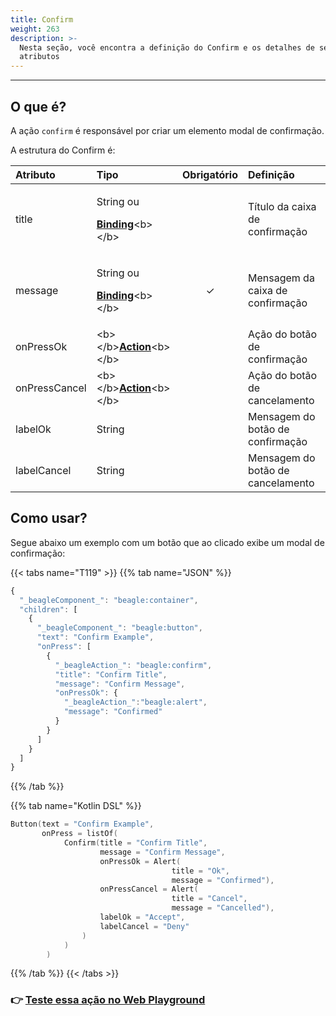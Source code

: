 ```yaml
---
title: Confirm
weight: 263
description: >-
  Nesta seção, você encontra a definição do Confirm e os detalhes de seus
  atributos
---
```


---

## O que é?

A ação `confirm` é responsável por criar um elemento modal de confirmação.

A estrutura do Confirm é:

<table>
  <thead>
    <tr>
      <th style="text-align:left"><b>Atributo</b>
      </th>
      <th style="text-align:left"><b>Tipo</b>
      </th>
      <th style="text-align:center">Obrigat&#xF3;rio</th>
      <th style="text-align:left"><b>Defini&#xE7;&#xE3;o</b>
      </th>
    </tr>
  </thead>
  <tbody>
    <tr>
      <td style="text-align:left">title</td>
      <td style="text-align:left">
        <p>String ou</p>
        <p><a href="../contexto/#bindings"><b>Binding</b></a>&lt;b&gt;&lt;/b&gt;</p>
      </td>
      <td style="text-align:center"></td>
      <td style="text-align:left">T&#xED;tulo da caixa de confirma&#xE7;&#xE3;o</td>
    </tr>
    <tr>
      <td style="text-align:left">message</td>
      <td style="text-align:left">
        <p>String ou</p>
        <p><a href="../contexto/#bindings"><b>Binding</b></a>&lt;b&gt;&lt;/b&gt;</p>
      </td>
      <td style="text-align:center">&#x2713;</td>
      <td style="text-align:left">Mensagem da caixa de confirma&#xE7;&#xE3;o</td>
    </tr>
    <tr>
      <td style="text-align:left">onPressOk</td>
      <td style="text-align:left">&lt;b&gt;&lt;/b&gt;<a href="./"><b>Action</b></a>&lt;b&gt;&lt;/b&gt;</td>
      <td
      style="text-align:center"></td>
        <td style="text-align:left">A&#xE7;&#xE3;o do bot&#xE3;o de confirma&#xE7;&#xE3;o</td>
    </tr>
    <tr>
      <td style="text-align:left">onPressCancel</td>
      <td style="text-align:left">&lt;b&gt;&lt;/b&gt;<a href="./"><b>Action</b></a>&lt;b&gt;&lt;/b&gt;</td>
      <td
      style="text-align:center"></td>
        <td style="text-align:left">A&#xE7;&#xE3;o do bot&#xE3;o de cancelamento</td>
    </tr>
    <tr>
      <td style="text-align:left">labelOk</td>
      <td style="text-align:left">String</td>
      <td style="text-align:center"></td>
      <td style="text-align:left">Mensagem do bot&#xE3;o de confirma&#xE7;&#xE3;o</td>
    </tr>
    <tr>
      <td style="text-align:left">labelCancel</td>
      <td style="text-align:left">String</td>
      <td style="text-align:center"></td>
      <td style="text-align:left">Mensagem do bot&#xE3;o de cancelamento</td>
    </tr>
  </tbody>
</table>

## Como usar?

Segue abaixo um exemplo com um botão que ao clicado exibe um modal de confirmação:

{{< tabs name="T119" >}}
{{% tab name="JSON" %}}
```javascript
{
  "_beagleComponent_": "beagle:container",
  "children": [
    {
      "_beagleComponent_": "beagle:button",
      "text": "Confirm Example",
      "onPress": [
        {
          "_beagleAction_": "beagle:confirm",
          "title": "Confirm Title",
          "message": "Confirm Message",
          "onPressOk": {
            "_beagleAction_":"beagle:alert",
            "message": "Confirmed"
          }
        }
      ]
    }
  ]
}
```
{{% /tab %}}

{{% tab name="Kotlin DSL" %}}
```kotlin
Button(text = "Confirm Example",
       onPress = listOf(
            Confirm(title = "Confirm Title",
                    message = "Confirm Message",
                    onPressOk = Alert(
                                    title = "Ok", 
                                    message = "Confirmed"),
                    onPressCancel = Alert(
                                    title = "Cancel", 
                                    message = "Cancelled"),
                    labelOk = "Accept",
                    labelCancel = "Deny"
                )
            )
        )
```
{{% /tab %}}
{{< /tabs >}}

### 👉 [Teste essa ação no Web Playground](https://beagle-playground.netlify.app/#/cloud/fb8268dcdbf24f89a8367cc76dea9d99/confirm.json)
